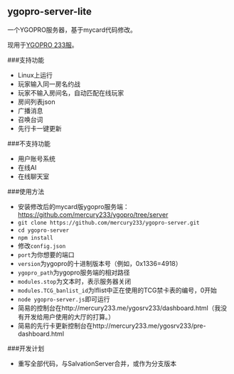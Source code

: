 ## ygopro-server-lite
一个YGOPRO服务器，基于mycard代码修改。

现用于[YGOPRO 233服](http://mercury233.me/ygosrv233/)。

###支持功能
* Linux上运行
* 玩家输入同一房名约战
* 玩家不输入房间名，自动匹配在线玩家
* 房间列表json
* 广播消息
* 召唤台词
* 先行卡一键更新

###不支持功能
* 用户账号系统
* 在线AI
* 在线聊天室

###使用方法
* 安装修改后的mycard版ygopro服务端：https://github.com/mercury233/ygopro/tree/server
* `git clone https://github.com/mercury233/ygopro-server.git`
* `cd ygopro-server`
* `npm install`
* 修改`config.json`
 * `port`为你想要的端口
 * `version`为ygopro的十进制版本号（例如，0x1336=4918）
 * `ygopro_path`为ygopro服务端的相对路径
 * `modules.stop`为文本时，表示服务器关闭
 * `modules.TCG_banlist_id`为lflist中正在使用的TCG禁卡表的编号，0开始
* `node ygopro-server.js`即可运行
* 简易的控制台在http://mercury233.me/ygosrv233/dashboard.html（我没有开发给用户使用的大厅的打算。）
* 简易的先行卡更新控制台在http://mercury233.me/ygosrv233/pre-dashboard.html

###开发计划
* 重写全部代码，与SalvationServer合并，或作为分支版本